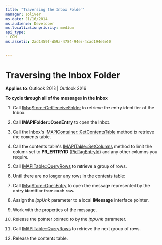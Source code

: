 ```yaml
---
title: "Traversing the Inbox Folder"
manager: soliver
ms.date: 11/16/2014
ms.audience: Developer
ms.localizationpriority: medium
api_type:
- COM
ms.assetid: 2ad1459f-d59a-4784-94ea-4cad194e6e50
 
 
---
```


# Traversing the Inbox Folder

  
  
**Applies to**: Outlook 2013 | Outlook 2016 
  
 **To cycle through all of the messages in the Inbox**
  
1. Call [IMsgStore::GetReceiveFolder](imsgstore-getreceivefolder.md) to retrieve the entry identifier of the Inbox. 
    
2. Call **IMAPIFolder::OpenEntry** to open the Inbox. 
    
3. Call the Inbox's [IMAPIContainer::GetContentsTable](imapicontainer-getcontentstable.md) method to retrieve the contents table. 
    
4. Call the contents table's [IMAPITable::SetColumns](imapitable-setcolumns.md) method to limit the column set to **PR_ENTRYID** ([PidTagEntryId](pidtagentryid-canonical-property.md)) and any other columns you require. 
    
5. Call [IMAPITable::QueryRows](imapitable-queryrows.md) to retrieve a group of rows. 
    
6. Until there are no longer any rows in the contents table:
    
1. Call [IMsgStore::OpenEntry](imsgstore-openentry.md) to open the message represented by the entry identifier from each row. 
    
2. Assign the  _lppUnk_ parameter to a local **IMessage** interface pointer. 
    
3. Work with the properties of the message.
    
4. Release the pointer pointed to by the  _lppUnk_ parameter. 
    
5. Call [IMAPITable::QueryRows](imapitable-queryrows.md) to retrieve the next group of rows. 
    
7. Release the contents table.
    

